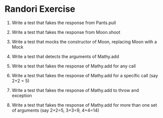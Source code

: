 # Randori Exercise

1) Write a test that fakes the response from Pants.pull

2) Write a test that fakes the response from Moon.shoot

3) Write a test that mocks the constructor of Moon, replacing Moon with a Mock

4) Write a test that detects the arguments of Mathy.add

5) Write a test that fakes the response of Mathy.add for any call

6) Write a test that fakes the response of Mathy.add for a specific call (say 2+2 = 5)

7) Write a test that fakes the response of Mathy.add to throw and exception

8) Write a test that fakes the response of Mathy.add for more than one set of arguments (say 2+2=5, 3+3=9, 4+4=14)
